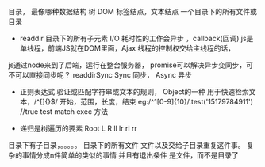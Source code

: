 目录， 最像哪种数据结构 树
DOM 标签结点，文本结点
一个目录下的所有文件或目录

- readdir 目录下的所有子元素
I/O 耗时性的工作会异步 ，callback(回调)
js是单线程，前端JS就在DOM里面，Ajax
线程的控制权交给主线程的话，

js通过node来到了后端，运行在整台服务器，
promise可以解决异步变同步，可不可以直接同步呢？
readdirSync 
Sync 同步， Async 异步

- 正则表达式 
验证或匹配字符串或文本的规则， Object的一种
用于快速检索文本，/^[]{}$/  开始，范围，长度，结束  eg:/^1[0-9]{10}/.test('15179784911')   //true
test   match  exec 方法

- 递归是树遍历的要素
    Root
   L    R
 ll lr rl rr

 目录下有子目录，。。。。。
 目录下的所有文件
    文件以及交给子目录重复这件事。
  复杂的事情分成n件简单的类似的事情
  并且有退出条件  是文件，而不是目录了